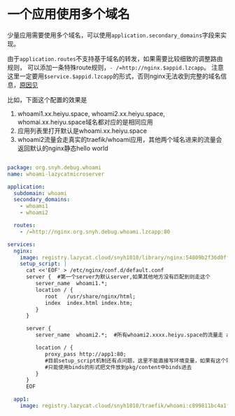 一个应用使用多个域名
===================

少量应用需要使用多个域名，可以使用`application.secondary_domains`字段来实现。

由于`application.routes`不支持基于域名的转发，如果需要比较细致的调整路由规则，
可以添加一条特殊route规则，`- /=http://nginx.$appid.lzcapp`。
注意这里一定要用`$service.$appid.lzcapp`的形式，否则nginx无法收到完整的域名信息，[原因见](advanced-route.html#p2)

比如，下面这个配置的效果是
1. whoami1.xx.heiyu.space, whoami2.xx.heiyu.space, whomai.xx.heiyu.space域名都对应的是相同应用
2. 应用列表里打开默认是whoami.xx.heiyu.space
3. whoami2流量会走真实的traefik/whoami应用，其他两个域名进来的流量会返回默认的nginx静态hello world

```yaml

package: org.snyh.debug.whoami
name: whoami-lazycatmicroserver

application:
  subdomain: whoami
  secondary_domains:
    - whoami1
    - whoami2

  routes:
    - /=http://nginx.org.snyh.debug.whoami.lzcapp:80

services:
  nginx:
    image: registry.lazycat.cloud/snyh1010/library/nginx:54809b2f36d0ff38
    setup_script: |
      cat <<'EOF' > /etc/nginx/conf.d/default.conf
      server {  #第一个server为默认server,如果其他地方没有匹配到则走这个
         server_name  whoami1.*;
         location / {
            root   /usr/share/nginx/html;
            index  index.html index.htm;
         }
      }

      server {
         server_name  whoami2.*;  #所有whoami2.xxxx.heiyu.space的流量走 app1这个容器

         location / {
            proxy_pass http://app1:80;
            #目前setup_script机制还有点问题，这里不能直接写环境变量，如果有这个需求则
            #只能使用binds的形式把文件放到pkg/content中binds进去
         }
      }
      EOF

  app1:
    image: registry.lazycat.cloud/snyh1010/traefik/whoami:c899811bc4a1f63a
```
